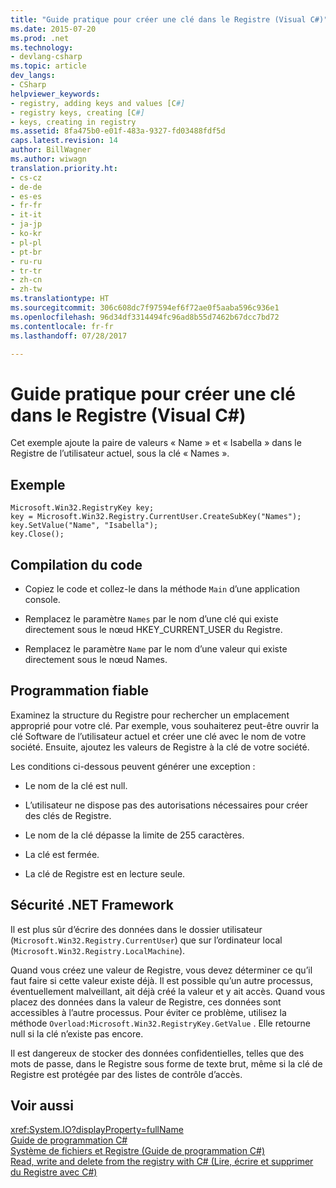 ```yaml
---
title: "Guide pratique pour créer une clé dans le Registre (Visual C#)"
ms.date: 2015-07-20
ms.prod: .net
ms.technology:
- devlang-csharp
ms.topic: article
dev_langs:
- CSharp
helpviewer_keywords:
- registry, adding keys and values [C#]
- registry keys, creating [C#]
- keys, creating in registry
ms.assetid: 8fa475b0-e01f-483a-9327-fd03488fdf5d
caps.latest.revision: 14
author: BillWagner
ms.author: wiwagn
translation.priority.ht:
- cs-cz
- de-de
- es-es
- fr-fr
- it-it
- ja-jp
- ko-kr
- pl-pl
- pt-br
- ru-ru
- tr-tr
- zh-cn
- zh-tw
ms.translationtype: HT
ms.sourcegitcommit: 306c608dc7f97594ef6f72ae0f5aaba596c936e1
ms.openlocfilehash: 96d34df3314494fc96ad8b55d7462b67dcc7bd72
ms.contentlocale: fr-fr
ms.lasthandoff: 07/28/2017

---
```

# <a name="how-to-create-a-key-in-the-registry-visual-c"></a>Guide pratique pour créer une clé dans le Registre (Visual C#)
Cet exemple ajoute la paire de valeurs « Name » et « Isabella » dans le Registre de l’utilisateur actuel, sous la clé « Names ».  
  
## <a name="example"></a>Exemple  
  
```  
Microsoft.Win32.RegistryKey key;  
key = Microsoft.Win32.Registry.CurrentUser.CreateSubKey("Names");  
key.SetValue("Name", "Isabella");  
key.Close();  
```  
  
## <a name="compiling-the-code"></a>Compilation du code  
  
-   Copiez le code et collez-le dans la méthode `Main` d’une application console.  
  
-   Remplacez le paramètre `Names` par le nom d’une clé qui existe directement sous le nœud HKEY_CURRENT_USER du Registre.  
  
-   Remplacez le paramètre `Name` par le nom d’une valeur qui existe directement sous le nœud Names.  
  
## <a name="robust-programming"></a>Programmation fiable  
 Examinez la structure du Registre pour rechercher un emplacement approprié pour votre clé. Par exemple, vous souhaiterez peut-être ouvrir la clé Software de l’utilisateur actuel et créer une clé avec le nom de votre société. Ensuite, ajoutez les valeurs de Registre à la clé de votre société.  
  
 Les conditions ci-dessous peuvent générer une exception :  
  
-   Le nom de la clé est null.  
  
-   L’utilisateur ne dispose pas des autorisations nécessaires pour créer des clés de Registre.  
  
-   Le nom de la clé dépasse la limite de 255 caractères.  
  
-   La clé est fermée.  
  
-   La clé de Registre est en lecture seule.  
  
## <a name="net-framework-security"></a>Sécurité .NET Framework  
 Il est plus sûr d’écrire des données dans le dossier utilisateur (`Microsoft.Win32.Registry.CurrentUser`) que sur l’ordinateur local (`Microsoft.Win32.Registry.LocalMachine`).  
  
 Quand vous créez une valeur de Registre, vous devez déterminer ce qu’il faut faire si cette valeur existe déjà. Il est possible qu’un autre processus, éventuellement malveillant, ait déjà créé la valeur et y ait accès. Quand vous placez des données dans la valeur de Registre, ces données sont accessibles à l’autre processus. Pour éviter ce problème, utilisez la méthode `Overload:Microsoft.Win32.RegistryKey.GetValue` . Elle retourne null si la clé n’existe pas encore.  
  
 Il est dangereux de stocker des données confidentielles, telles que des mots de passe, dans le Registre sous forme de texte brut, même si la clé de Registre est protégée par des listes de contrôle d’accès.  
  
## <a name="see-also"></a>Voir aussi  
 <xref:System.IO?displayProperty=fullName>   
 [Guide de programmation C#](../../../csharp/programming-guide/index.md)   
 [Système de fichiers et Registre (Guide de programmation C#)](../../../csharp/programming-guide/file-system/index.md)   
 [Read, write and delete from the registry with C# (Lire, écrire et supprimer du Registre avec C#)](http://www.codeproject.com/Articles/3389/Read-write-and-delete-from-registry-with-C)

